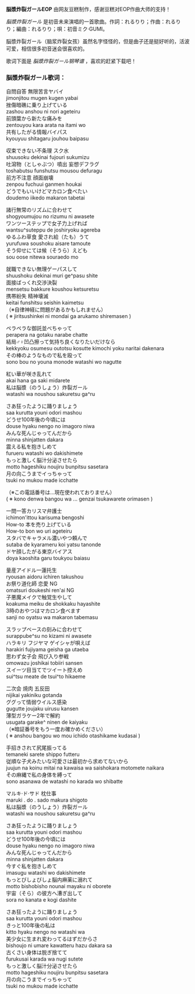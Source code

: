 

**脳漿炸裂ガールEOP** 由网友豆糕制作，感谢豆糕对EOP作曲大师的支持！

_脳漿炸裂ガール_ 是初音未来演唱的一首歌曲。作詞：れるりり；作曲：れるりり；編曲：れるりり；唄：初音ミク·GUMI。

脳漿炸裂ガール（脑浆炸裂女孩）虽然名字怪怪的，但是曲子还是挺好听的，活波可爱，相信很多初音迷会很喜欢的。

歌词下面是 _脳漿炸裂ガール钢琴谱_ ，喜欢的赶紧下载吧！

### 脳漿炸裂ガール歌词：

自問自答 無限苦言ヤバイ  
jimonjitou mugen kugen yabai  
挫傷暗礁に乗り上げている  
zashou anshou ni nori ageteiru  
前頭葉から新たな痛みを  
zentouyou kara arata na itami wo  
共有したがる情報バイパス  
kyouyuu shitagaru jouhou baipasu

収束できない不条理 スク水  
shuusoku dekinai fujouri sukumizu  
吐瀉物（としゃぶつ）噴出 妄想デフラグ  
toshabutsu funshutsu mousou defuragu  
前方不注意 顔面崩壊  
zenpou fuchuui ganmen houkai  
どうでもいいけどマカロン食べたい  
doudemo iikedo makaron tabetai

諸行無常のリズムに合わせて  
shogyoumujou no rizumu ni awasete  
ワンツーステップで女子力上げれば  
wantsu^suteppu de joshiryoku agereba  
ゆるふわ草食 愛され給（たも）うて  
yurufuwa soushoku aisare tamoute  
そう仰せにては候（そうら）えども  
sou oose nitewa souraedo mo

就職できない無理ゲーパスして  
shuushoku dekinai muri ge^pasu shite  
面接ばっくれ交渉決裂  
mensetsu bakkure koushou ketsuretsu  
携帯紛失 精神壊滅  
keitai funshitsu seishin kaimetsu  
（※自律神経に問題があるかもしれません）  
( ※ jiritsushinkei ni mondai ga arukamo shiremasen )

ペラペラな御託並べちゃって  
perapera na gotaku narabe chatte  
結局♂♀凹凸擦って気持ち良くなりたいだけなら  
kekkyoku osumesu outotsu kosutte kimochi yoku naritai dakenara  
その棒のようなもので私を殴って  
sono bou no youna monode watashi wo nagutte

紅い華が咲き乱れて  
akai hana ga saki midarete  
私は脳漿（のうしょう）炸裂ガール  
watashi wa noushou sakuretsu ga^ru

さあ狂ったように踊りましょう  
saa kurutta youni odori mashou  
どうせ100年後の今頃には  
douse hyaku nengo no imagoro niwa  
みんな死んじゃってんだから  
minna shinjatten dakara  
震える私を抱きしめて  
furueru watashi wo dakishimete  
もっと激しく脳汁分泌させたら  
motto hageshiku noujiru bunpitsu sasetara  
月の向こうまでイっちゃって  
tsuki no mukou made icchatte

（※この電話番号は…現在使われておりません）  
( ※ kono denwa bangou wa ... genzai tsukawarete orimasen )

一問一答カリスマ弁護士  
ichimon'ittou karisuma bengoshi  
How-to 本を売り上げている  
How-to bon wo uri ageteiru  
スタバでキャラメル濃いやつ頼んで  
sutaba de kyarameru koi yatsu tanonde  
ドヤ顔したがる東京バイアス  
doya kaoshita garu toukyou baiasu

量産アイドル一蓮托生  
ryousan aidoru ichiren takushou  
お祭り道化師 恋愛 NG  
omatsuri doukeshi ren'ai NG  
子悪魔メイクで触覚生やして  
koakuma meiku de shokkaku hayashite  
3時のおやつはマカロン食べます  
sanji no oyatsu wa makaron tabemasu

スラップベースの刻みに合わせて  
surappube^su no kizami ni awasete  
ハラキリ フジヤマ ゲイシャが唄えば  
harakiri fujiyama geisha ga utaeba  
思わず女子会 飛び入り参戦  
omowazu joshikai tobiiri sansen  
スイーツ目当てでツイート控えめ  
sui^tsu meate de tsui^to hikaeme

二次会 焼肉 五反田  
nijikai yakiniku gotanda  
ググって情弱ウイルス感染  
gugutte joujaku uirusu kansen  
薄型ガラケー2年で解約  
usugata garake^ ninen de kaiyaku  
（※暗証番号をもう一度お確かめください）  
( ※ anshou bangou wo mou ichido otashikame kudasai )

手招きされて尻尾振ってる  
temaneki sarete shippo futteru  
従順な子犬みたいな可愛さは最初から求めてないから  
juujun na koinu mitai na kawaisa wa saishokara motomete naikara  
その麻縄で私の身体を縛って  
sono asanawa de watashi no karada wo shibatte

マルキ·ド·サド 枕仕事  
maruki . do . sado makura shigoto  
私は脳漿（のうしょう）炸裂ガール  
watashi wa noushou sakuretsu ga^ru

さあ狂ったように踊りましょう  
saa kurutta youni odori mashou  
どうせ100年後の今頃には  
douse hyaku nengo no imagoro niwa  
みんな死んじゃってんだから  
minna shinjatten dakara  
今すぐ私を抱きしめて  
imasugu watashi wo dakishimete  
もっとびしょびしょ脳内麻薬に溺れて  
motto bishobisho nounai mayaku ni oborete  
宇宙（そら）の彼方へ漕ぎ出して  
sora no kanata e kogi dashite

さあ狂ったように踊りましょう  
saa kurutta youni odori mashou  
きっと100年後の私は  
kitto hyaku nengo no watashi wa  
美少女に生まれ変わってるはずだからさ  
bishoujo ni umare kawatteru hazu dakara sa  
古くさい身体は脱ぎ捨てて  
furukusai karada wa nugi sutete  
もっと激しく脳汁分泌させたら  
motto hageshiku noujiru bunpitsu sasetara  
月の向こうまでイっちゃって  
tsuki no mukou made icchatte

